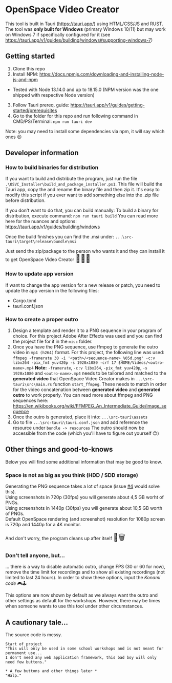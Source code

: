 # OpenSpace Video Creator

This tool is built in Tauri (https://tauri.app/) using HTML/CSS/JS and RUST.
The tool was **only built for Windows** (primary Windows 10/11) but may work on Windows 7 if specifically configured for it 
(see https://tauri.app/v1/guides/building/windows#supporting-windows-7)


## Getting started

1. Clone this repo
2. Install NPM: https://docs.npmjs.com/downloading-and-installing-node-js-and-npm
- Tested with Node 13.14.0 and up to 18.15.0 (NPM version was the one shipped with respective Node version)
3. Follow Tauri prereq. guide: https://tauri.app/v1/guides/getting-started/prerequisites
4. Go to the folder for this repo and run following command in CMD/PS/Terminal: `npm run tauri dev`

Note: you may need to install some dependencies via npm, it will say which ones 😉

## Developer information

### How to build binaries for distribution

If you want to build and distribute the program, just run the file `.\OSVC_Installer\build_and_package_installer.ps1`.
This file will build the Tauri app, copy the and rename the binary file and then zip it.
It's easy to modify this script if you ever want to add something else into the .zip file before distribution.

If you don't want to do that, you can build manually:
To build a binary for distribution, execute command: `npm run tauri build`
You can read more here for the nuances and options: https://tauri.app/v1/guides/building/windows

Once the build finishes you can find the .msi under: `...\src-tauri\target\release\bundle\msi`
<div>
Just send the zip/package to the person who wants it and they can install it to get OpenSpace Video Creator <p style="display: inline; font-size: x-large">🎉🎊🎈</p>
</div>

### How to update app version
If want to change the app version for a new release or patch, you need to update the app version in the following files:
- Cargo.toml
- tauri.conf.json


### How to create a proper outro
1. Design a template and render it to a PNG sequence in your program of choice.
For this project Adobe After Effects was used and you can find the project file for it in the `misc` folder.
2. Once you have the PNG sequence, use ffmpeg to generate the outro video in `mp4 (h264)` format.
For this project, the following line was used: `ffmpeg -framerate 30 -i '<path>/<sequence-name>_%05d.png' -c:v libx264 -pix_fmt yuv420p -s 1920x1080 -crf 17 $HOME/Videos/<outro-name>.mp4` 
**Note:** `-framerate`, `-c:v libx264`, `-pix_fmt yuv420p`, `-s 1920x1080` and `<outro-name>.mp4` needs to be tailored and matched to the __generated video__ that OpenSpace Video Creator makes in `...\src-tauri\src\main.rs` function `start_ffmpeg`. 
These needs to match in order for the video concatenation between __generated video__ and __generated outro__ to work properly.
You can read more about ffmpeg and PNG sequences here: https://en.wikibooks.org/wiki/FFMPEG_An_Intermediate_Guide/image_sequence
3. Once the outro is generated, place it into: `...\src-tauri\assets` 
4. Go to file `...\src-tauri\tauri.conf.json` and add reference the resource under `bundle -> resources`
The outro should now be accessible from the code (which you'll have to figure out yourself 😉)

## Other things and good-to-knows
Below you will find some additional information that may be good to know.

### Space is not as big as you think (HDD / SDD storage)
Generating the PNG sequence takes a lot of space (issue [#4](https://github.com/c-toolbox/OpenSpace-Video-Creator/issues/4) would solve this).</br>
Using screenshots in 720p (30fps) you will generate about 4,5 GB worht of PNGs.</br>
Using screenshots in 1440p (30fps) you will generate about 10,5 GB worth of PNGs.</br>
Default OpenSpace rendering (and screenshot) resolution for 1080p screen is 720p and 1440p for a 4K monitor.

<div>
And don't worry, the program cleans up after itself <p style="display: inline; font-size: x-large">🧹🗑️</p>
</div>

### Don't tell anyone, but...
... there is a way to disable automatic outro, change FPS (30 or 60 for now), remove the time limit for recordings and to show all existing recordings (not limited to last 24 hours).
In order to show these options, input the _Konami code_ 🎮🕹️

This options are now shown by default as we always want the outro and other settings as default for the workshops. 
However, there may be times when someone wants to use this tool under other circumstances.


## A cautionary tale...
The source code is messy.

```
Start of project
"This will only be used in some school workshops and is not meant for permanent use...
I don't need any web application framework, this bad boy will only need few buttons."

* A few buttons and other things later *
"Halp."

```
